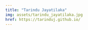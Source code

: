 ```yaml
---
title: "Tarindu Jayatilaka"
img: assets/tarindu_jayatilaka.jpg
href: https://tarinduj.github.io/
---
```


